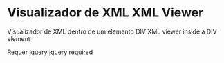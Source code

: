 Visualizador de XML
XML Viewer
=========

Visualizador de XML dentro de um elemento DIV
XML viewer inside a DIV element

Requer jquery
jquery required

